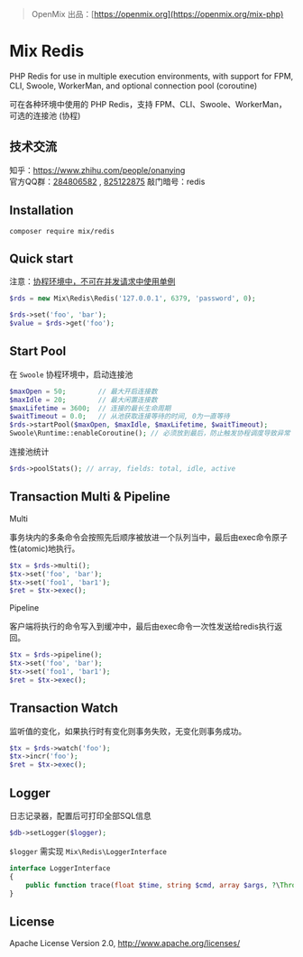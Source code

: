 > OpenMix 出品：[https://openmix.org](https://openmix.org/mix-php)

# Mix Redis

PHP Redis for use in multiple execution environments, with support for FPM, CLI, Swoole, WorkerMan, and optional
connection pool (coroutine)

可在各种环境中使用的 PHP Redis，支持 FPM、CLI、Swoole、WorkerMan，可选的连接池 (协程)

## 技术交流

知乎：https://www.zhihu.com/people/onanying    
官方QQ群：[284806582](https://shang.qq.com/wpa/qunwpa?idkey=b3a8618d3977cda4fed2363a666b081a31d89e3d31ab164497f53b72cf49968a)
, [825122875](http://shang.qq.com/wpa/qunwpa?idkey=d2908b0c7095fc7ec63a2391fa4b39a8c5cb16952f6cfc3f2ce4c9726edeaf20)
敲门暗号：redis

## Installation

```
composer require mix/redis
```

## Quick start

注意：[协程环境中，不可在并发请求中使用单例](https://openmix.org/mix-php/docs/3.0/#/zh-cn/instructions?id=%e5%8d%8f%e7%a8%8b%e5%8d%95%e4%be%8b%e5%ae%9e%e4%be%8b%e5%8c%96)

```php
$rds = new Mix\Redis\Redis('127.0.0.1', 6379, 'password', 0);

$rds->set('foo', 'bar');
$value = $rds->get('foo');
```

## Start Pool

在 `Swoole` 协程环境中，启动连接池

```php
$maxOpen = 50;        // 最大开启连接数
$maxIdle = 20;        // 最大闲置连接数
$maxLifetime = 3600;  // 连接的最长生命周期
$waitTimeout = 0.0;   // 从池获取连接等待的时间, 0为一直等待
$rds->startPool($maxOpen, $maxIdle, $maxLifetime, $waitTimeout);
Swoole\Runtime::enableCoroutine(); // 必须放到最后，防止触发协程调度导致异常
```

连接池统计

```php
$rds->poolStats(); // array, fields: total, idle, active
```

## Transaction Multi & Pipeline

Multi

事务块内的多条命令会按照先后顺序被放进一个队列当中，最后由exec命令原子性(atomic)地执行。

```php
$tx = $rds->multi();
$tx->set('foo', 'bar');
$tx->set('foo1', 'bar1');
$ret = $tx->exec();
```

Pipeline

客户端将执行的命令写入到缓冲中，最后由exec命令一次性发送给redis执行返回。

```php
$tx = $rds->pipeline();
$tx->set('foo', 'bar');
$tx->set('foo1', 'bar1');
$ret = $tx->exec();
```

## Transaction Watch

监听值的变化，如果执行时有变化则事务失败，无变化则事务成功。

```php
$tx = $rds->watch('foo');
$tx->incr('foo');
$ret = $tx->exec();
```

## Logger

日志记录器，配置后可打印全部SQL信息

```php
$db->setLogger($logger);
```

`$logger` 需实现 `Mix\Redis\LoggerInterface`

```php
interface LoggerInterface
{
    public function trace(float $time, string $cmd, array $args, ?\Throwable $exception): void;
}
```

## License

Apache License Version 2.0, http://www.apache.org/licenses/
